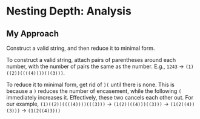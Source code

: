 # Nesting Depth: Analysis

## My Approach

Construct a valid string, and then reduce it to minimal form.

To construct a valid string, attach pairs of parentheses around each number, with the number of pairs the same as the number. E.g., `1243` → `(1)((2))((((4))))(((3)))`.

To reduce it to minimal form, get rid of `)(` until there is none. This is because a `)` reduces the number of encasement, while the following `(` immediately increases it. Effectively, these two cancels each other out. For our example, `(1)((2))((((4))))(((3)))` → `(1(2)(((4)))((3)))` → `(1(2((4))(3)))` → `(1(2((4)3)))`
